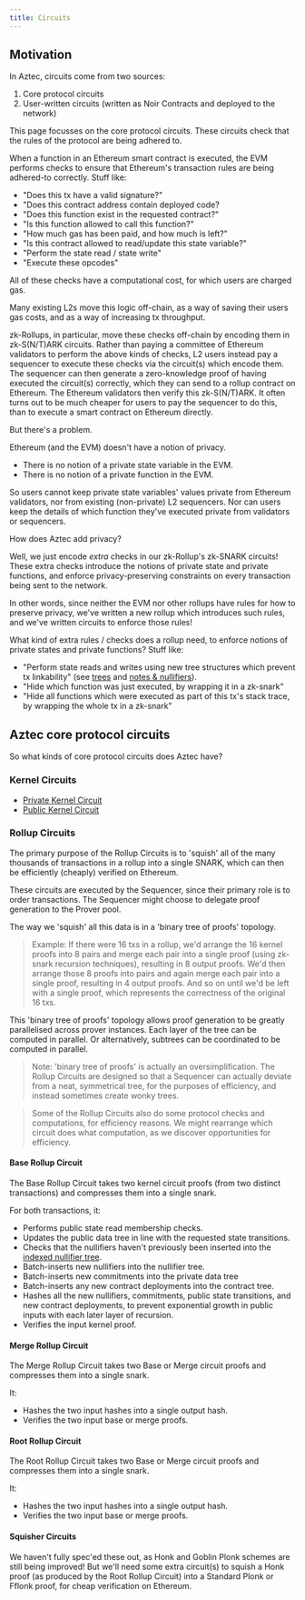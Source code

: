 ```yaml
---
title: Circuits
---
```


## Motivation

In Aztec, circuits come from two sources:

1. Core protocol circuits
2. User-written circuits (written as Noir Contracts and deployed to the network)

This page focusses on the core protocol circuits. These circuits check that the rules of the protocol are being adhered to.

When a function in an Ethereum smart contract is executed, the EVM performs checks to ensure that Ethereum's transaction rules are being adhered-to correctly. Stuff like:

- "Does this tx have a valid signature?"
- "Does this contract address contain deployed code?
- "Does this function exist in the requested contract?"
- "Is this function allowed to call this function?"
- "How much gas has been paid, and how much is left?"
- "Is this contract allowed to read/update this state variable?"
- "Perform the state read / state write"
- "Execute these opcodes"

All of these checks have a computational cost, for which users are charged gas.

Many existing L2s move this logic off-chain, as a way of saving their users gas costs, and as a way of increasing tx throughput.

zk-Rollups, in particular, move these checks off-chain by encoding them in zk-S(N/T)ARK circuits. Rather than paying a committee of Ethereum validators to perform the above kinds of checks, L2 users instead pay a sequencer to execute these checks via the circuit(s) which encode them. The sequencer can then generate a zero-knowledge proof of having executed the circuit(s) correctly, which they can send to a rollup contract on Ethereum. The Ethereum validators then verify this zk-S(N/T)ARK. It often turns out to be much cheaper for users to pay the sequencer to do this, than to execute a smart contract on Ethereum directly.

But there's a problem.

Ethereum (and the EVM) doesn't have a notion of privacy.

- There is no notion of a private state variable in the EVM.
- There is no notion of a private function in the EVM.

So users cannot keep private state variables' values private from Ethereum validators, nor from existing (non-private) L2 sequencers. Nor can users keep the details of which function they've executed private from validators or sequencers.

How does Aztec add privacy?

Well, we just encode _extra_ checks in our zk-Rollup's zk-SNARK circuits! These extra checks introduce the notions of private state and private functions, and enforce privacy-preserving constraints on every transaction being sent to the network.

In other words, since neither the EVM nor other rollups have rules for how to preserve privacy, we've written a new rollup which introduces such rules, and we've written circuits to enforce those rules!

What kind of extra rules / checks does a rollup need, to enforce notions of private states and private functions? Stuff like:

- "Perform state reads and writes using new tree structures which prevent tx linkability" (see [trees](./trees/trees) and [notes & nullifiers](./notes-and-nullifiers)).
- "Hide which function was just executed, by wrapping it in a zk-snark"
- "Hide all functions which were executed as part of this tx's stack trace, by wrapping the whole tx in a zk-snark"

## Aztec core protocol circuits

So what kinds of core protocol circuits does Aztec have?

### Kernel Circuits

- [Private Kernel Circuit](./private-kernel)
- [Public Kernel Circuit](./public-kernel)

### Rollup Circuits

The primary purpose of the Rollup Circuits is to 'squish' all of the many thousands of transactions in a rollup into a single SNARK, which can then be efficiently (cheaply) verified on Ethereum.

These circuits are executed by the Sequencer, since their primary role is to order transactions. The Sequencer might choose to delegate proof generation to the Prover pool.

The way we 'squish' all this data is in a 'binary tree of proofs' topology.

> Example: If there were 16 txs in a rollup, we'd arrange the 16 kernel proofs into 8 pairs and merge each pair into a single proof (using zk-snark recursion techniques), resulting in 8 output proofs. We'd then arrange those 8 proofs into pairs and again merge each pair into a single proof, resulting in 4 output proofs. And so on until we'd be left with a single proof, which represents the correctness of the original 16 txs.

This 'binary tree of proofs' topology allows proof generation to be greatly parallelised across prover instances. Each layer of the tree can be computed in parallel. Or alternatively, subtrees can be coordinated to be computed in parallel.

> Note: 'binary tree of proofs' is actually an oversimplification. The Rollup Circuits are designed so that a Sequencer can actually deviate from a neat, symmetrical tree, for the purposes of efficiency, and instead sometimes create wonky trees.

> Some of the Rollup Circuits also do some protocol checks and computations, for efficiency reasons. We might rearrange which circuit does what computation, as we discover opportunities for efficiency.

#### Base Rollup Circuit

The Base Rollup Circuit takes two kernel circuit proofs (from two distinct transactions) and compresses them into a single snark.

For both transactions, it:

- Performs public state read membership checks.
- Updates the public data tree in line with the requested state transitions.
- Checks that the nullifiers haven't previously been inserted into the [indexed nullifier tree](./trees/indexed-merkle-tree).
- Batch-inserts new nullifiers into the nullifier tree.
- Batch-inserts new commitments into the private data tree
- Batch-inserts any new contract deployments into the contract tree.
- Hashes all the new nullifiers, commitments, public state transitions, and new contract deployments, to prevent exponential growth in public inputs with each later layer of recursion.
- Verifies the input kernel proof.

#### Merge Rollup Circuit

The Merge Rollup Circuit takes two Base or Merge circuit proofs and compresses them into a single snark.

It:

- Hashes the two input hashes into a single output hash.
- Verifies the two input base or merge proofs.

#### Root Rollup Circuit

The Root Rollup Circuit takes two Base or Merge circuit proofs and compresses them into a single snark.

It:

- Hashes the two input hashes into a single output hash.
- Verifies the two input base or merge proofs.

#### Squisher Circuits

We haven't fully spec'ed these out, as Honk and Goblin Plonk schemes are still being improved! But we'll need some extra circuit(s) to squish a Honk proof (as produced by the Root Rollup Circuit) into a Standard Plonk or Fflonk proof, for cheap verification on Ethereum.
